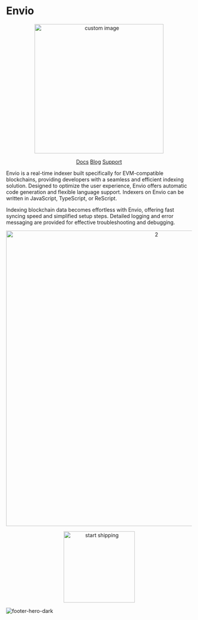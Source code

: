 # Envio
<p align="center">
  <img width="350" src="https://github.com/enviodev/.github/assets/82444671/602e8a3a-0ba7-46fc-b482-d77d016441d6" alt=" custom image"/>
<p align="center">
<a href="https://docs.envio.dev/docs/overview"> Docs</a>
<a href="https://docs.envio.dev/docs/overview"> Blog</a>
<a href="https://docs.envio.dev/docs/overview"> Support</a>



Envio is a real-time indexer built specifically for EVM-compatible blockchains, providing developers with a seamless and efficient indexing solution. Designed to optimize the user experience, Envio offers automatic code generation and flexible language support. Indexers on Envio can be written in JavaScript, TypeScript, or ReScript.

Indexing blockchain data becomes effortless with Envio, offering fast syncing speed and simplified setup steps. Detailed logging and error messaging are provided for effective troubleshooting and debugging.

<p align="center">
<img width="800" alt="2" src="https://github.com/enviodev/.github/assets/82444671/091b29df-515f-43f4-97fb-a58bbafb2e22">
</p>

<p align="center">
<a href="https://docs.envio.dev/docs/quickstart">
 <img width="193" alt="start shipping" src="https://github.com/enviodev/.github/assets/82444671/5c6ed14e-a3af-451e-bea2-d68e08c87045"/>
  </a></p>

  

![footer-hero-dark](https://github.com/enviodev/.github/assets/82444671/536398f9-c9e0-4898-8207-1341c2d68b92)
